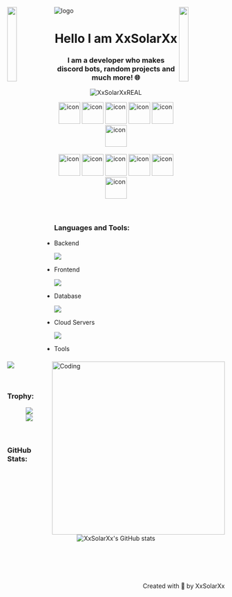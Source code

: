 ![logo](supun-new.png)
<img align="left" src="https://user-images.githubusercontent.com/65187002/144930161-2f783401-8d27-4fdf-a2f7-cc0ba32f1f1f.gif" width="21%" style="display:inline;">
<img align="right" src="https://user-images.githubusercontent.com/65187002/144930161-2f783401-8d27-4fdf-a2f7-cc0ba32f1f1f.gif" width="21%" style="display:inline;">

<h1 align="center">Hello I am XxSolarXx</h1>
<h3 align="center">I am a developer who makes discord bots, random projects and much more! 🌐</h3>
<p align="center"> 
 <img src="https://komarev.com/ghpvc/?username=XxSolarXxREAL&label=Profile%20views&color=0e75b6&style=flat" alt="XxSolarXxREAL" /> 
<!--  <img src="https://img.shields.io/badge/Languages-Python | Java | PHP | Typescript | Node | React -green.svg" alt="XxSolarXxREAL's languages" /> -->
<!--  <img alt="Profile followers" src="https://img.shields.io/github/followers/XxSolarXxREAL"> -->
</p>

<div align="center">
  <img src="https://techstack-generator.vercel.app/java-icon.svg" alt="icon" width="50" height="50" />
  <img src="https://techstack-generator.vercel.app/python-icon.svg" alt="icon" width="50" height="50" />
  <img src="https://techstack-generator.vercel.app/ts-icon.svg" alt="icon" width="50" height="50" />
  <img src="https://techstack-generator.vercel.app/js-icon.svg" alt="icon" width="50" height="50" />
  <img src="https://techstack-generator.vercel.app/react-icon.svg" alt="icon" width="50" height="50" />
  <img src="https://techstack-generator.vercel.app/mysql-icon.svg" alt="icon" width="50" height="50" />
</div>

<br>

<div align="center">
  <img src="https://techstack-generator.vercel.app/docker-icon.svg" alt="icon" width="50" height="50" />
  <img src="https://techstack-generator.vercel.app/aws-icon.svg" alt="icon" width="50" height="50" />
  <img src="https://techstack-generator.vercel.app/github-icon.svg" alt="icon" width="50" height="50" />
  <img src="https://techstack-generator.vercel.app/prettier-icon.svg" alt="icon" width="50" height="50" />
  <img src="https://techstack-generator.vercel.app/restapi-icon.svg" alt="icon" width="50" height="50" />
  <img src="https://techstack-generator.vercel.app/graphql-icon.svg" alt="icon" width="50" height="50" />
</div>

<img align="right" alt="Coding" width="400" src="https://user-images.githubusercontent.com/74038190/229223263-cf2e4b07-2615-4f87-9c38-e37600f8381a.gif">
<br><br>

<!-- <img src="https://i.imgur.com/dBaSKWF.gif" height="20" width="100%"> -->

<h3 align="left">Languages and Tools:</h3>

- Backend
<p align="left">
  <a href="https://skillicons.dev">
    <img src="https://skillicons.dev/icons?i=java,nodejs,py,flask,express" />
  </a>
</p>

- Frontend
<p align="left">
  <a href="https://skillicons.dev">
    <img src="https://skillicons.dev/icons?i=ts,js" />
  </a>
</p>

- Database
<p align="left">
  <a href="https://skillicons.dev">
    <img src="https://skillicons.dev/icons?i=mongodb,mysql" />
  </a>
</p>

- Cloud Servers
<p align="left">
  <a href="https://skillicons.dev">
    <img src="https://skillicons.dev/icons?i=firebase,cloudflare" />
  </a>
</p>

- Tools
<p align="left">
  <a href="https://skillicons.dev">
    <img src="https://skillicons.dev/icons?i=git,github,docker,vscode" />
  </a>
</p>

<br/>

<!-- <img src="https://i.imgur.com/dBaSKWF.gif" height="20" width="100%"> -->

<h3 align="left">Trophy:</h3>
  
<div align="center">
<img src="https://github-profile-trophy.vercel.app/?username=XxSolarXxREAL&theme=matrix&no-bg=true&no-frame=true&row=1&column=4&title=MultiLanguage,Commits,PullRequest,Reviews">
</div>

<div align="center">
<img src="https://github-profile-trophy.vercel.app/?username=XxSolarXxREAL&theme=matrix&no-bg=true&no-frame=true&row=1&column=4&title=Repositories,Organizations,Stars,Followers">
</div>
<br><br>

<!-- <img src="https://i.imgur.com/dBaSKWF.gif" height="20" width="100%"> -->

<h3 align="left">GitHub Stats:</h3>
<div align="center">
 
![XxSolarXx's GitHub stats](https://github-readme-stats.vercel.app/api?username=XxSolarXxREAL&theme=midnight-purple&show_icons=true&show=reviews,prs_merged,prs_merged_percentage&hide=contribs,issues)

<!-- [![GitHub Streak](https://streak-stats.demolab.com/?user=XxSolarXxREAL&theme=midnight-purple)](https://git.io/streak-stats) -->

</div>

<br><br>

<!-- <img src="https://i.imgur.com/dBaSKWF.gif" height="20" width="100%"> -->

<!-- <h3 align="left">Activity:</h3>

![XxSolarXxREAL's Graph](https://github-readme-activity-graph.vercel.app/graph?username=XxSolarXxREAL&custom_title=XxSolarXx's%20GitHub%20Activity%20Graph&bg_color=0D1117&color=7F3FBF&line=7F3FBF&point=7F3FBF&area_color=FFFFFF&title_color=FFFFFF&area=true)
<br><br>

<img src="https://i.imgur.com/dBaSKWF.gif" height="20" width="100%"> -->


<br>
<p align="right" > Created with 🧡 by XxSolarXx</p>
